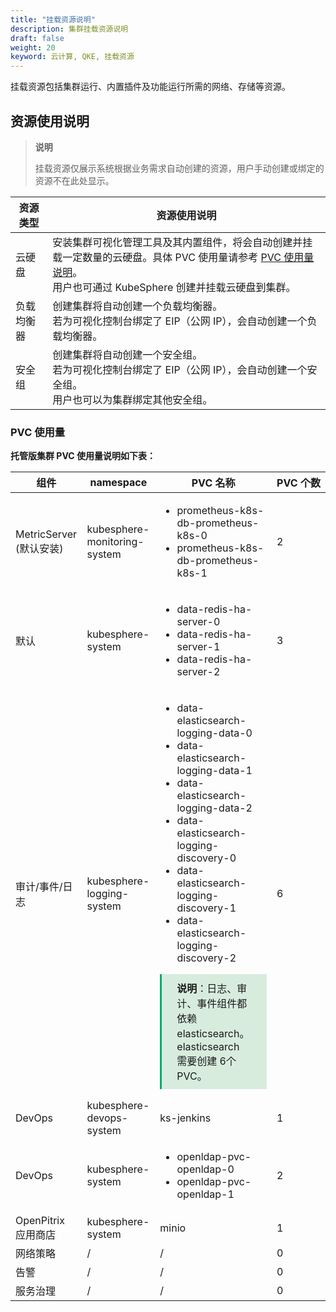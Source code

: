 ```yaml
---
title: "挂载资源说明"
description: 集群挂载资源说明
draft: false
weight: 20
keyword: 云计算, QKE, 挂载资源
---
```


挂载资源包括集群运行、内置插件及功能运行所需的网络、存储等资源。

## 资源使用说明

> **说明**
>
> 挂载资源仅展示系统根据业务需求自动创建的资源，用户手动创建或绑定的资源不在此处显示。

| 资源类型   | 资源使用说明                                                 |
| ---------- | ------------------------------------------------------------ |
| 云硬盘     | 安装集群可视化管理工具及其内置组件，将会自动创建并挂载一定数量的云硬盘。具体 PVC 使用量请参考 [PVC 使用量说明](#pvc-使用量)。<br/>用户也可通过 KubeSphere 创建并挂载云硬盘到集群。 |
| 负载均衡器 | 创建集群将自动创建一个负载均衡器。<br/>若为可视化控制台绑定了 EIP（公网 IP），会自动创建一个负载均衡器。 |
| 安全组     | 创建集群将自动创建一个安全组。<br/>若为可视化控制台绑定了 EIP（公网 IP），会自动创建一个安全组。<br/>用户也可以为集群绑定其他安全组。 |

### PVC 使用量

<!--- **1 个 Master 节点集群最多使用 8 个 PVC**

  | 组件                       | namespace                    | PVC名称                                                      | <span style="display:inline-block;width:70px">PVC 个数</span> |
  | -------------------------- | ---------------------------- | ------------------------------------------------------------ | ------------------------------------------------------------ |
  | MetricServer<br>(默认安装) | kubesphere-monitoring-system | <ul><li>prometheus-k8s-db-prometheus-k8s-0</li><li>prometheus-k8s-db-prometheus-k8s-1</li></ul> | 2                                                            |
  | 审计/事件/日志             | kubesphere-logging-system    | <ul><li>data-elasticsearch-logging-data-0</li><li>data-elasticsearch-logging-data-1</li><li>data-elasticsearch-logging-discovery-0</li></ul><div style="background-color: #D8ECDE; padding: 10px 24px; margin: 10px 0; border-left: 3px solid #00a971;"><b>说明</b>：日志、审计、事件组件都依赖 elasticsearch。elasticsearch 需要创建 3个 PVC。</div> | 3                                                            |
  | OpenPitrix 应用商店        | kubesphere-system            | minio                                                        | 1                                                            |
  | DevOps                     | kubesphere-devops-system     | ks-jenkins                                                   | 1                                                            |
  | DevOps                     | kubesphere-system            | openldap-pvc-openldap-0                                      | 1                                                            |
  | 网络策略                   | /                            | /                                                            | 0                                                            |
  | 告警                       | /                            | /                                                            | 0                                                            |
  | 服务治理                   | /                            | /                                                            | 0                                                            |


-->
**托管版集群 PVC 使用量说明如下表：**

  | 组件                        | namespace                    | PVC 名称                                                     | <span style="display:inline-block;width:70px">PVC 个数</span> |
  | --------------------------- | ---------------------------- | ------------------------------------------------------------ | ------------------------------------------------------------ |
  | MetricServer<br/>(默认安装) | kubesphere-monitoring-system | <ul><li>prometheus-k8s-db-prometheus-k8s-0</li><li>prometheus-k8s-db-prometheus-k8s-1</li></ul> | 2                                                            |
  | 默认                        | kubesphere-system            | <ul><li>data-redis-ha-server-0</li><li>data-redis-ha-server-1</li><li>data-redis-ha-server-2</li></ul> | 3                                                            |
  | 审计/事件/日志              | kubesphere-logging-system    | <ul><li>data-elasticsearch-logging-data-0</li><li>data-elasticsearch-logging-data-1</li><li>data-elasticsearch-logging-data-2</li><li>data-elasticsearch-logging-discovery-0</li><li>data-elasticsearch-logging-discovery-1</li><li>data-elasticsearch-logging-discovery-2</li></ul><div style="background-color: #D8ECDE; padding: 10px 24px; margin: 10px 0; border-left: 3px solid #00a971;"><b>说明</b>：日志、审计、事件组件都依赖 elasticsearch。elasticsearch 需要创建 6个 PVC。</div> | 6                                                            |
  | DevOps                      | kubesphere-devops-system     | ks-jenkins                                                   | 1                                                            |
  | DevOps                      | kubesphere-system            | <ul><li>openldap-pvc-openldap-0</li><li>openldap-pvc-openldap-1</li></ul> | 2                                                            |
  | OpenPitrix 应用商店         | kubesphere-system            | minio                                                        | 1                                                            |
  | 网络策略                    | /                            | /                                                            | 0                                                            |
  | 告警                        | /                            | /                                                            | 0                                                            |
  | 服务治理                    | /                            | /                                                            | 0                                                            |

